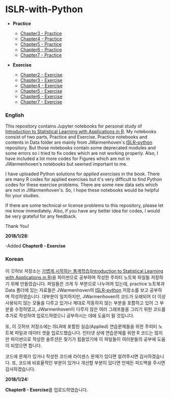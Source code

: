 # ISLR-with-Python
* **Practice**
    * [Chapter3 - Practice](https://nbviewer.jupyter.org/github/belepi93/ISLR-with-Python/blob/master/Notebooks/Chapter3%20-%20Practice.ipynb)
    * [Chapter4 - Practice](https://nbviewer.jupyter.org/github/belepi93/ISLR-with-Python/blob/master/Notebooks/Chapter4%20-%20Practice.ipynb)
    * [Chapter5 - Practice](https://nbviewer.jupyter.org/github/belepi93/ISLR-with-Python/blob/master/Notebooks/Chapter5%20-%20Practice.ipynb)
    * [Chapter6 - Practice](https://nbviewer.jupyter.org/github/belepi93/ISLR-with-Python/blob/master/Notebooks/Chapter6%20-%20Practice.ipynb)
    * [Chapter7 - Practice](https://nbviewer.jupyter.org/github/belepi93/ISLR-with-Python/blob/master/Notebooks/Chapter7%20-%20Practice.ipynb)

* **Exercise**
    * [Chapter2 - Exercise](https://nbviewer.jupyter.org/github/belepi93/ISLR-with-Python/blob/master/Notebooks/Chapter2%20-%20Exercise.ipynb)
    * [Chapter3 - Exercise](https://nbviewer.jupyter.org/github/belepi93/ISLR-with-Python/blob/master/Notebooks/Chapter3%20-%20Exercise.ipynb)
    * [Chapter4 - Exercise](https://nbviewer.jupyter.org/github/belepi93/ISLR-with-Python/blob/master/Notebooks/Chapter4%20-%20Exercise.ipynb)
    * [Chapter5 - Exercise](https://nbviewer.jupyter.org/github/belepi93/ISLR-with-Python/blob/master/Notebooks/Chapter5%20-%20Exercise.ipynb)
    * [Chapter6 - Exercise](https://nbviewer.jupyter.org/github/belepi93/ISLR-with-Python/blob/master/Notebooks/Chapter6%20-%20Exercise.ipynb)
    * [Chapter7 - Exercise](https://nbviewer.jupyter.org/github/belepi93/ISLR-with-Python/blob/master/Notebooks/Chapter7%20-%20Exercise.ipynb)

### English
This repository contains Jupyter notebooks for personal study of [Introduction to Statistical Learning with Applications in R](http://www-bcf.usc.edu/~gareth/ISL/index.html). My notebooks consist of two parts, Practice and Exercise. Practice notebooks and contents in Data folder are mainly from JWarmenhoven's [ISLR-python](https://github.com/JWarmenhoven/ISLR-python) repository. But those notebooks contain some deprecated modules and some errors so i tried to fix codes which are not working properly. Also, I have included a lot more codes for Figures which are not in JWarmenhoven's notebooks but seemed important to me.

I have uploaded Python solutions for *applied exercises* in the book. There are many R codes for applied exercises but it's very difficult to find Python codes for these exercise problems. There are some new data sets which are not in JWarmenhoven's. So, I hope these notebooks would be helpful for your studies.

If there are some technical or license problems to this repository, please let me know immediately. Also, if you have any better idea for codes, I would be very grateful for any feedback.

Thank You!


**2018/1/28:**

-Added **Chapter8 - Exercise**

### Korean
이 깃허브 저장소는 [가볍게 시작하는 통계학습(Introduction to Statistical Learning with Applications in R)](http://www-bcf.usc.edu/~gareth/ISL/index.html)을 파이썬으로 공부하며 작성한 주피터 노트북 파일들 저장하기 위해 만들었습니다. 파일들은 크게 두 부분으로 나누어져 있는데, practice 노트북과 Data 폴더에 있는 자료들은 JWarmenhoven의 [ISLR-python](https://github.com/JWarmenhoven/ISLR-python) 저장소를 보고 공부하며 작성하였습니다. 대부분이 일치하지만, JWarmenhoven의 코드가 오래되어 더 이상 사용되지 않는 모듈을 다루고 있거나 제대로 작동하지 않는 부분을 포함하고 있어 그 부분을 수정하였고, JWarmenhoven이 다루지 않은 여러 그래프들을 그리기 위한 코드를 추가로 작성하여 업로드하였으니 공부하시는 데에 도움이 될 것입니다.

또, 이 깃허브 저장소에는 ISLR에 포함된 실습(Applied) 연습문제들을 위한 주피터 노트북 파일과 데이터 셋을 업로드했습니다. 인터넷 상에 연습문제를 위한 R 코드는 많지만 파이썬으로 작성한 솔루션은 찾기가 힘들었기에 이 파일들이 여러분들의 공부에 도움이 되었으면 합니다.

코드에 문제가 있거나 작성한 코드에 라이센스 문제가 있다면 알려주시면 감사하겠습니다. 또, 코드에 비효율적인 부분이 있거나 개선할 부분이 있다면 언제든 피드백을 주시면 감사하겠습니다.

**2018/1/24:**

**Chapter8 - Exercise**를 업로드하였습니다.